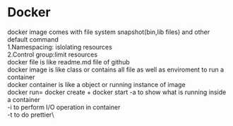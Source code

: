 # Docker
docker image comes with file system snapshot(bin,lib files) and other default command\
1.Namespacing: islolating resources\
2.Control group:limit resources\
docker file is like readme.md file of github\
docker image is like class or contains all file as well as enviroment to run a container\
docker container is like a object or running instance of image\
docker run= docker create + docker start
-a to show what is running inside a container\
-i to perform I/O operation in container\
-t to do prettier\

